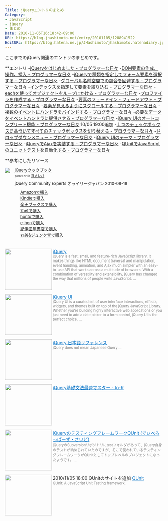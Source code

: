```yaml
---
Title: jQueryエントリのまとめ
Category:
- JavaScript
- jQuery
- まとめ
Date: 2010-11-05T16:18:42+09:00
URL: https://blog.jhashimoto.net/entry/20101105/1288941522
EditURL: https://blog.hatena.ne.jp/JHashimoto/jhashimoto.hatenadiary.jp/atom/entry/12921228815717258594
---
```


ここまでのjQuery関連のエントリのまとめです。

**エントリ
-<a href="http://d.hatena.ne.jp/JHashimoto/20101029/1288326792" rel=”nofollow”>jQueryをはじめました - プログラマーな日々</a>
-<a href="http://d.hatena.ne.jp/JHashimoto/20101029/1288330657" rel=”nofollow”>DOM要素の作成、操作、挿入 - プログラマーな日々</a>
-<a href="http://d.hatena.ne.jp/JHashimoto/20101030/1288420034" rel=”nofollow”>jQueryで種類を指定してフォーム要素を選択する - プログラマーな日々</a>
-<a href="http://d.hatena.ne.jp/JHashimoto/20101101/1288561559" rel=”nofollow”>グローバル名前空間での競合を回避する - プログラマーな日々</a>
-<a href="http://d.hatena.ne.jp/JHashimoto/20101102/1288672013" rel=”nofollow”>インデックスを指定して要素を絞り込む - プログラマーな日々</a>
-<a href="http://d.hatena.ne.jp/JHashimoto/20101102/1288677010" rel=”nofollow”>eachを使ってオブジェクトをループにかける - プログラマーな日々</a>
-<a href="http://d.hatena.ne.jp/JHashimoto/20101103/1288742340" rel=”nofollow”>プロファイラを作成する - プログラマーな日々</a>
-<a href="http://d.hatena.ne.jp/JHashimoto/20101104/1288848936" rel=”nofollow”>要素のフェードイン・フェードアウト - プログラマーな日々</a>
-<a href="http://d.hatena.ne.jp/JHashimoto/20101104/1288845757" rel=”nofollow”>要素が見えるようにスクロールする - プログラマーな日々</a>
-<a href="http://d.hatena.ne.jp/JHashimoto/20101104/1288852985" rel=”nofollow”>複数のイベントにハンドラをバインドする - プログラマーな日々</a>
-<a href="http://d.hatena.ne.jp/JHashimoto/20101105/1288920459" rel=”nofollow”>必要なデータをイベントハンドラに提供させる - プログラマーな日々</a>
-<a href="http://d.hatena.ne.jp/JHashimoto/20101105/1288930050" rel=”nofollow”>jQuery UIのオートコンプリート機能 - プログラマーな日々</a> 10/05 19:00追加
-<a href="http://d.hatena.ne.jp/JHashimoto/20101105/1288924108" rel=”nofollow”>１つのチェックボックスに基づいてすべてのチェックボックスを切り替える - プログラマーな日々</a>
-<a href="http://d.hatena.ne.jp/JHashimoto/20101105/1288934062" rel=”nofollow”>ドロップダウンメニュー - プログラマーな日々</a>
-<a href="http://d.hatena.ne.jp/JHashimoto/20101105/1288936207" rel=”nofollow”>jQuery UIのテーマ - プログラマーな日々</a>
-<a href="http://d.hatena.ne.jp/JHashimoto/20101105/1288937591" rel=”nofollow”>jQueryでAjaxを実装する - プログラマーな日々</a>
-<a href="http://d.hatena.ne.jp/JHashimoto/20101105/1288940472" rel=”nofollow”>QUnitでJavaScriptのユニットテストを自動化する - プログラマーな日々</a>

**参考にしたリソース

<div class="booklink-box" style="text-align:left;padding-bottom:20px;font-size:small;/zoom: 1;overflow: hidden;"><div class="booklink-image" style="float:left;margin:0 15px 10px 0;"><a href="http://c.af.moshimo.com/af/c/click?a_id=119718&p_id=170&pc_id=185&pl_id=4062&s_v=b5Rz2P0601xu&url=http%3A%2F%2Fwww.amazon.co.jp%2Fexec%2Fobidos%2FASIN%2F4873114683%2Fref%3Dnosim" name="booklink" rel="nofollow" target="_blank"><img src="http://ecx.images-amazon.com/images/I/51dVUV4c1KL._SL160_.jpg" style="border: none;" /></a></div><div class="booklink-info" style="line-height:120%;/zoom: 1;overflow: hidden;"><div class="booklink-name" style="margin-bottom:10px;line-height:120%"><a href="http://c.af.moshimo.com/af/c/click?a_id=119718&p_id=170&pc_id=185&pl_id=4062&s_v=b5Rz2P0601xu&url=http%3A%2F%2Fwww.amazon.co.jp%2Fexec%2Fobidos%2FASIN%2F4873114683%2Fref%3Dnosim" name="booklink" rel="nofollow" target="_blank">jQueryクックブック</a><div class="booklink-powered-date" style="font-size:8pt;margin-top:5px;font-family:verdana;line-height:120%">posted with <a href="http://yomereba.com" rel="nofollow" target="_blank">ヨメレバ</a></div></div><div class="booklink-detail" style="margin-bottom:5px;">jQuery Community Experts オライリージャパン 2010-08-18    </div><div class="booklink-link2" style="margin-top:10px;"><div class="shoplinkamazon" style="margin-right:5px;background: url('http://img.yomereba.com/yl.gif') 0 0 no-repeat;padding: 2px 0 2px 18px;white-space: nowrap;"><a href="http://c.af.moshimo.com/af/c/click?a_id=119718&p_id=170&pc_id=185&pl_id=4062&s_v=b5Rz2P0601xu&url=http%3A%2F%2Fwww.amazon.co.jp%2Fexec%2Fobidos%2FASIN%2F4873114683%2Fref%3Dnosim" rel="nofollow" target="_blank" title="アマゾン" >Amazonで購入</a></div><div class="shoplinkkindle" style="margin-right:5px;background: url('http://img.yomereba.com/yl.gif') 0 0 no-repeat;padding: 2px 0 2px 18px;white-space: nowrap;"><a href="http://c.af.moshimo.com/af/c/click?a_id=119718&p_id=170&pc_id=185&pl_id=4062&s_v=b5Rz2P0601xu&url=http%3A%2F%2Fwww.amazon.co.jp%2Fgp%2Fsearch%3Fkeywords%3DjQuery%2583N%2583b%2583N%2583u%2583b%2583N%26__mk_ja_JP%3D%2583J%2583%255E%2583J%2583i%26url%3Dnode%253D2275256051" rel="nofollow" target="_blank" >Kindleで購入</a></div><div class="shoplinkrakuten" style="margin-right:5px;background: url('http://img.yomereba.com/yl.gif') 0 -50px no-repeat;padding: 2px 0 2px 18px;white-space: nowrap;"><a href="http://c.af.moshimo.com/af/c/click?a_id=119719&p_id=56&pc_id=56&pl_id=637&s_v=b5Rz2P0601xu&url=http%3A%2F%2Fbooks.rakuten.co.jp%2Frb%2F6660099%2F" rel="nofollow" target="_blank" title="楽天ブックス" >楽天ブックスで購入</a></div><div class="shoplinkseven" style="margin-right:5px;background: url('http://img.yomereba.com/yl.gif') 0 -100px no-repeat;padding: 2px 0 2px 18px;white-space: nowrap;"><a href="http://px.a8.net/svt/ejp?a8mat=2BEXC1+3VBGC2+2N1Y+62U35&a8ejpredirect=http%3A%2F%2Fwww.7netshopping.jp%2Frelay%2Faffiliate%2FAnotherCompanyEntrance%2F%3FA8_PID%3Ds00000012319001%26VIEW_URL%3Dhttp%253A%252F%252Fwww.7netshopping.jp%252Fbooks%252Fsearch_result%252F%253Fctgy%253Dbooks%2526code%253D4873114683" rel="nofollow" target="_blank" title="セブンネットショッピング" >7netで購入</a></div><div class="shoplinkbk1" style="margin-right:5px;background: url('http://img.yomereba.com/yl.gif') 0 -150px no-repeat;padding: 2px 0 2px 18px;white-space: nowrap;"><a href="http://ck.jp.ap.valuecommerce.com/servlet/referral?sid=3107559&pid=882436940&vc_url=http%3A%2F%2Fhonto.jp%2Fnetstore%2Fsearch_021_104873114683.html%3Fsrchf%3D1%26srchGnrNm%3D1" target="_blank" title="bk1" >hontoで購入<img src="http://ad.jp.ap.valuecommerce.com/servlet/gifbanner?sid=3107559&pid=882436940" height="1" width="1" border="0"></a></div><div class="shoplinkehon" style="margin-right:5px;background: url('http://img.yomereba.com/yl.gif') 0 -250px no-repeat;padding: 2px 0 2px 18px;white-space: nowrap;"><a href="http://ck.jp.ap.valuecommerce.com/servlet/referral?sid=3107559&pid=882438614&vc_url=http%3A%2F%2Fwww.e-hon.ne.jp%2Fbec%2FSA%2FDetail%3FrefISBN%3D4873114683" target="_blank" title="e-hon" >e-honで購入<img src="http://ad.jp.ap.valuecommerce.com/servlet/gifbanner?sid=3107559&pid=882438614" height="1" width="1" border="0"></a></div>	  <div class="shoplinkkino" style="margin-right:5px;background: url('http://img.yomereba.com/yl.gif') 0 -350px no-repeat;padding: 2px 0 2px 18px;white-space: nowrap;"><a href="http://ck.jp.ap.valuecommerce.com/servlet/referral?sid=3107559&pid=882436944&vc_url=http%3A%2F%2Fwww.kinokuniya.co.jp%2Ff%2Fdsg-01-9784873114682" target="_blank" title="kino" >紀伊國屋書店で購入<img src="http://ad.jp.ap.valuecommerce.com/servlet/gifbanner?sid=3107559&pid=882436944" height="1" width="1" border="0"></a></div>	  <div class="shoplinkjun" style="margin-right:5px;background: url('http://img.yomereba.com/yl.gif') 0 -400px no-repeat;padding: 2px 0 2px 18px;white-space: nowrap;"><a href="http://ck.jp.ap.valuecommerce.com/servlet/referral?sid=3107559&pid=882436947&vc_url=http%3A%2F%2Fwww.junkudo.co.jp%2Fmj%2Fproducts%2Fdetail.php%3Fisbn%3D9784873114682" target="_blank" title="jun" >丸善&ジュンク堂で購入<img src="http://ad.jp.ap.valuecommerce.com/servlet/gifbanner?sid=3107559&pid=882436947" height="1" width="1" border="0"></a></div>	  	</div></div><div class="booklink-footer" style="clear: left"></div></div>

<a href="http://jquery.com/" target="_blank"><img class="alignleft" align="left" border="0" src="http://capture.heartrails.com/150x130/shadow?http://jquery.com/" alt="" width="150" height="130" /></a><a style="color:#0070C5;" href="http://jquery.com/" target="_blank">jQuery</a><a href="http://b.hatena.ne.jp/entry/http://jquery.com/" target="_blank"><img border="0" src="http://b.hatena.ne.jp/entry/image/http://jquery.com/" alt="" /></a><br><span style="color: #808080;font-size: 80%;">jQuery is a fast, small, and feature-rich JavaScript library. It makes things like HTML document traversal and manipulation, event handling, animation, and Ajax much simpler with an easy-to-use API that works across a multitude of browsers. With a combination of versatility and extensibility, jQuery has changed the way that millions of people write JavaScript. ...</span><br style="clear:both;" />

<a href="http://jqueryui.com/" target="_blank"><img class="alignleft" align="left" border="0" src="http://capture.heartrails.com/150x130/shadow?http://jqueryui.com/" alt="" width="150" height="130" /></a><a style="color:#0070C5;" href="http://jqueryui.com/" target="_blank">jQuery UI</a><a href="http://b.hatena.ne.jp/entry/http://jqueryui.com/" target="_blank"><img border="0" src="http://b.hatena.ne.jp/entry/image/http://jqueryui.com/" alt="" /></a><br><span style="color: #808080;font-size: 80%;">jQuery UI is a curated set of user interface interactions, effects, widgets, and themes built on top of the jQuery JavaScript Library. Whether you're building highly interactive web applications or you just need to add a date picker to a form control, jQuery UI is the perfect choice. ...</span><br style="clear:both;" />

<a href="http://semooh.jp/jquery/" target="_blank"><img class="alignleft" align="left" border="0" src="http://capture.heartrails.com/150x130/shadow?http://semooh.jp/jquery/" alt="" width="150" height="130" /></a><a style="color:#0070C5;" href="http://semooh.jp/jquery/" target="_blank">jQuery 日本語リファレンス</a><a href="http://b.hatena.ne.jp/entry/http://semooh.jp/jquery/" target="_blank"><img border="0" src="http://b.hatena.ne.jp/entry/image/http://semooh.jp/jquery/" alt="" /></a><br><span style="color: #808080;font-size: 80%;">jQuery does not mean Japanese Query ...</span><br style="clear:both;" />

<a href="http://blog.webcreativepark.net/2010/02/02-111519.html" target="_blank"><img class="alignleft" align="left" border="0" src="http://capture.heartrails.com/150x130/shadow?http://blog.webcreativepark.net/2010/02/02-111519.html" alt="" width="150" height="130" /></a><a style="color:#0070C5;" href="http://blog.webcreativepark.net/2010/02/02-111519.html" target="_blank">jQuery基礎文法最速マスター - to-R</a><a href="http://b.hatena.ne.jp/entry/http://blog.webcreativepark.net/2010/02/02-111519.html" target="_blank"><img border="0" src="http://b.hatena.ne.jp/entry/image/http://blog.webcreativepark.net/2010/02/02-111519.html" alt="" /></a><br style="clear:both;" />

<a href="http://dev.chrisryu.com/2008/06/qunit.html" target="_blank" rel="nofollow"><img class="alignleft" align="left" border="0" src="http://capture.heartrails.com/150x130/shadow?http://dev.chrisryu.com/2008/06/qunit.html" alt="" width="150" height="130" /></a><a style="color:#0070C5;" href="http://dev.chrisryu.com/2008/06/qunit.html" target="_blank" rel="nofollow">jQueryのテスティングフレームワークQUnit (でぃべろっぱーず・さいど)</a><a href="http://b.hatena.ne.jp/entry/http://dev.chrisryu.com/2008/06/qunit.html" target="_blank"><img border="0" src="http://b.hatena.ne.jp/entry/image/http://dev.chrisryu.com/2008/06/qunit.html" alt="" /></a><br><span style="color: #808080;font-size: 80%;">jQueryのSubversionリポジトリにtestフォルダがあって、jQuery自身のテストが納められていたのですが、そこで使われているテスティングフレームワークがQUnitとしてトップレベルのプロジェクトになったようです。 ...</span><br style="clear:both;" />

2010/11/05 18:00 QUnitのサイトを追加
<a href="http://qunitjs.com/" target="_blank"><img class="alignleft" align="left" border="0" src="http://capture.heartrails.com/150x130/shadow?http://qunitjs.com/" alt="" width="150" height="130" /></a><a style="color:#0070C5;" href="http://qunitjs.com/" target="_blank">QUnit</a><a href="http://b.hatena.ne.jp/entry/http://qunitjs.com/" target="_blank"><img border="0" src="http://b.hatena.ne.jp/entry/image/http://qunitjs.com/" alt="" /></a><br><span style="color: #808080;font-size: 80%;">QUnit: A JavaScript Unit Testing framework.</span><br style="clear:both;" />
